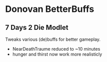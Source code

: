 # Donovan BetterBuffs

## 7 Days 2 Die Modlet

Tweaks various (de)buffs for better gameplay.

- NearDeathTraume reduced to ~10 minutes
- hunger and thirst now work more realisticly
